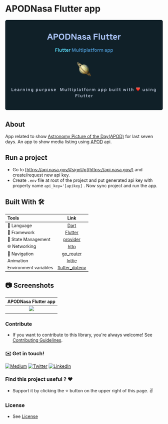 # APODNasa Flutter app

![](https://github.com/pranaypatel512/apod_nasa_flutter/blob/fe14c3d23f0ae2a51519a0062c22c21f289c0f2b/APODNasaFlutter.svg)
<div id="top"></div>

## About

App related to show [Astronomy Picture of the Day(APOD)](http://apod.nasa.gov/apod/astropix.html)
for last seven days. An app to show media listing using [APOD](https://api.nasa.gov/) api.

## Run a project

- Go to [https://api.nasa.gov/#signUp](https://api.nasa.gov/) and create/request new api key.
- Create `.env` file at root of the project and put generated api key with property name `api_key='[apikey]` . Now sync project and
  run the app.

## Built With 🛠

| Tools                 |                                     Link                                      |
|:----------------------|:-----------------------------------------------------------------------------:|
| 🤖  Language          |                       [Dart](https://dart.dev/)                               |
| 🩶  Framework         |                     [Flutter](https://flutter.dev/)                           |
| 📁  State Management  |              [provider](https://pub.dev/packages/provider)              |
| 🌐  Networking        |                    [http](https://pub.dev/packages/http)                     |
| 🧭  Navigation        |              [go_router](https://pub.dev/packages/go_router)                  |
|  Animation            |              [lottie](https://pub.dev/packages/lottie)               |
|  Environment variables            |              [flutter_dotenv](https://pub.dev/packages/lottie)               |

## 📷 Screenshots

APODNasa Flutter app |
:-: | 
<image src='https://github.com/pranaypatel512/apod_nasa_flutter/blob/develop/APODNasaFlutterApp.gif' width="300"/> | 

### Contribute

- If you want to contribute to this library, you're always welcome!
See [Contributing Guidelines](CONTRIBUTING.md).

### :envelope: Get in touch!

[![Medium](https://img.shields.io/badge/-medium-gray?style=for-the-badge&logo=medium)](https://medium.com/@pranaypatel)
[![Twitter](https://img.shields.io/badge/-twitter-gray?style=for-the-badge&logo=twitter)](https://twitter.com/pranatpatel_)
[![LinkedIn](https://img.shields.io/badge/-linkedin-gray?style=for-the-badge&logo=linkedin)](https://www.linkedin.com/in/pranaypatel512/)


### Find this project useful ? ❤️

- Support it by clicking the ⭐️ button on the upper right of this page. ✌️

### License

- See [License](https://github.com/pranaypatel512/apod_nasa_flutter/blob/main/LICENSE.md)

